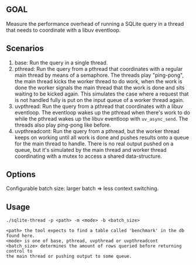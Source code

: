 ## GOAL
Measure the performance overhead of running a SQLite query in a thread that
needs to coordinate with a libuv eventloop.

## Scenarios
1. base:  Run the query in a single thread.
2. pthread: Run the query from a pthread that coordinates with a regular main thread by
means of a semaphore. The threads play "ping-pong", the main thread kicks the
worker thread to do work, when the work is done the worker signals the main
thread that the work is done and sits waiting to be kicked again. This simulates
the case where a request that is not handled fully is put on the input queue of
a worker thread again.
3. uvpthread: Run the query from a pthread that coordinates with a libuv eventloop. The
eventloop wakes up the pthread when there's work to do while the pthread wakes
up the libuv eventloop with `uv_async_send`. The threads also play ping-pong
like before.
4. uvpthreadcont: Run the query from a pthread, but the worker thread keeps on working until
all work is done and pushes results onto a queue for the main thread to
handle. There is no real output pushed on a queue, but it's simulated by the main
thread and worker thread coordinating with a mutex to access a shared
data-structure.

## Options
Configurable batch size: larger batch => less context switching.

## Usage
```
./sqlite-thread -p <path> -m <mode> -b <batch_size>

<path> the tool expects to find a table called 'benchmark' in the db found here.
<mode> is one of base, pthread, uvpthread or uvpthreadcont
<batch_size> determines the amount of rows queried before returning control to
the main thread or pushing output to some queue.
```

